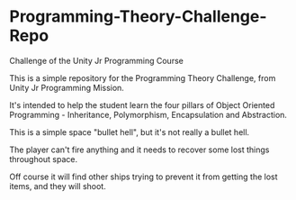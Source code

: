 # Programming-Theory-Challenge-Repo
Challenge of the Unity Jr Programming Course

This is a simple repository for the Programming Theory Challenge, from Unity Jr Programming Mission.

It's intended to help the student learn the four pillars of Object Oriented Programming - Inheritance, Polymorphism, Encapsulation and Abstraction.

This is a simple space "bullet hell", but it's not really a bullet hell.

The player can't fire anything and it needs to recover some lost things throughout space.

Off course it will find other ships trying to prevent it from getting the lost items, and they will shoot.
